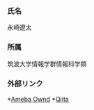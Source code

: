 ### 氏名
永崎遼太

### 所属
筑波大学情報学群情報科学類

### 外部リンク
*[Ameba Ownd](https://ryotaeisaki.amebaownd.com/)
*[Qiita](https://qiita.com/eisakiryota)
